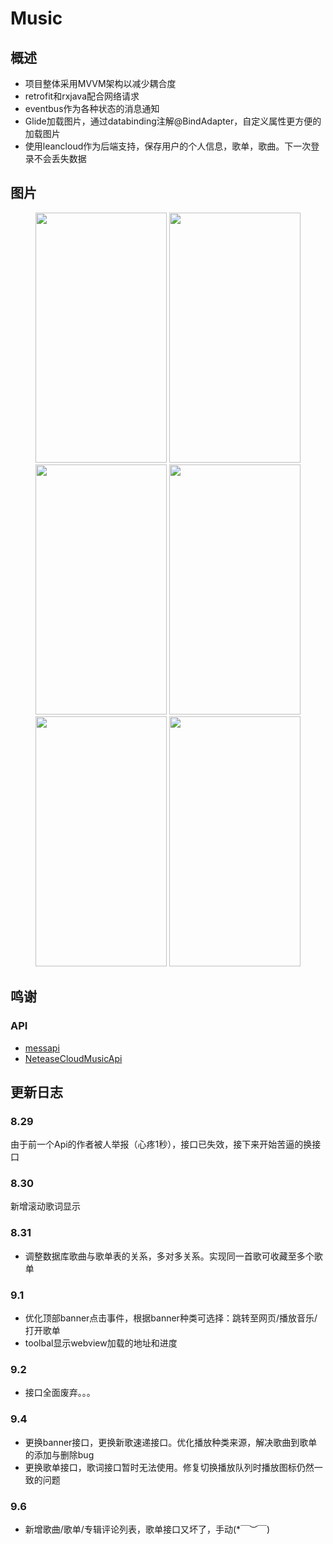 # Music
## 概述
* 项目整体采用MVVM架构以减少耦合度
* retrofit和rxjava配合网络请求
* eventbus作为各种状态的消息通知
* Glide加载图片，通过databinding注解@BindAdapter，自定义属性更方便的加载图片
* 使用leancloud作为后端支持，保存用户的个人信息，歌单，歌曲。下一次登录不会丢失数据
## 图片
<div align="center">
<img src="http://ww1.sinaimg.cn/mw690/006nwaiFly1g6b8vjl7t2g30a00i6kjl.gif" height="400" width="210" >

<img src="http://ww1.sinaimg.cn/mw690/006nwaiFly1g6b9ldi8mmg30a00i6b2a.gif" height="400" width="210" >

<img src="https://i.loli.net/2019/08/27/neursR2y4iKBhY8.png" height="400" width="210" >

<img src="https://i.loli.net/2019/08/30/U5fQegZyW8GzouT.png" height="400" width="210">

<img src="https://i.loli.net/2019/09/02/7gy1OdBn5NlSk6F.png" height="400" width="210">
<img src="http://ww1.sinaimg.cn/large/006nB4gFly1g6pmkpeip6j30u01o048d.jpg" height="400" width="210">
</div>




## 鸣谢
### API
* [messapi](https://github.com/messoer)
* [NeteaseCloudMusicApi](https://binaryify.github.io/NeteaseCloudMusicApi/#/?id=neteasecloudmusicapi)

## 更新日志
### 8.29
  由于前一个Api的作者被人举报（心疼1秒），接口已失效，接下来开始苦逼的换接口
### 8.30
  新增滚动歌词显示
### 8.31
* 调整数据库歌曲与歌单表的关系，多对多关系。实现同一首歌可收藏至多个歌单
### 9.1
* 优化顶部banner点击事件，根据banner种类可选择：跳转至网页/播放音乐/打开歌单 <br>
* toolbal显示webview加载的地址和进度
### 9.2
* 接口全面废弃。。。
### 9.4
* 更换banner接口，更换新歌速递接口。优化播放种类来源，解决歌曲到歌单的添加与删除bug<br>
* 更换歌单接口，歌词接口暂时无法使用。修复切换播放队列时播放图标仍然一致的问题
### 9.6
* 新增歌曲/歌单/专辑评论列表，歌单接口又坏了，手动(*￣︶￣)
